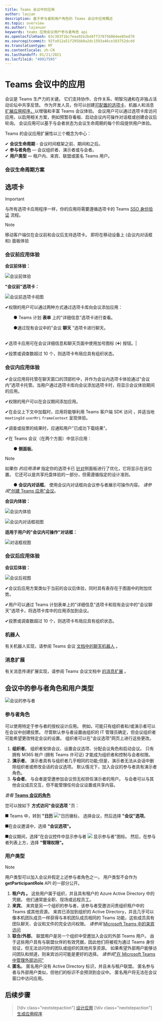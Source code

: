 ```yaml
---
title: Teams 会议中的应用
author: laujan
description: 基于参与者和用户角色的 Teams 会议中应用概述
ms.topic: overview
ms.author: lajanuar
keywords: teams 应用会议用户参与者角色 api
ms.openlocfilehash: 63c383f1bc7eaa92e2bd4ff378756064ee85ed70
ms.sourcegitcommit: 92fa912a51f295bb8a2dc1593a46ce103752dcdd
ms.translationtype: MT
ms.contentlocale: zh-CN
ms.lasthandoff: 01/21/2021
ms.locfileid: "49917595"
---
```

# <a name="apps-in-teams-meetings"></a>Teams 会议中的应用

会议是 Teams 生产力的关键。 它们支持协作、合作关系、明智沟通和在非独占活动论坛中共享反馈。 作为开发人员，你可以创建[可配置的选项卡](../tabs/what-are-tabs.md#how-do-tabs-work)、机器人和[](../bots/what-are-bots.md)消息[扩展应用程序，](../messaging-extensions/what-are-messaging-extensions.md)以增强和丰富 Teams 会议体验。 会议用户可以通过选项卡库访问应用，以启用相关方案，例如预暂存看板、启动会议内可操作对话框或创建会议后轮询。 会议应用可以基于与会者状态为会议生命周期的每个阶段提供用户体验。

Teams 的会议应用扩展性以三个概念为中心：

✔ **会议生命周期** - 会议时间框架之前、期间和之后。  
✔ **参与者角色** — 会议组织者、演示者或与会者。  
✔ **用户类型** — 租户内、来宾、联盟或匿名 Teams 用户。

<!-- markdownlint-disable MD001 -->
### <a name="meeting-lifecycle-scenarios"></a>会议生命周期方案

## <a name="tabs"></a>选项卡

> [!IMPORTANT]
> 与所有选项卡应用程序一样，你的应用将需要遵循选项卡的 Teams [SSO 身份验证](../tabs/how-to/authentication/auth-aad-sso.md) 流程。

> [!NOTE]
> 移动客户端仅在会议前和会议后支持选项卡。 即将在移动设备上 (会议内对话框和) 面板体验

### <a name="pre-meeting-app-experience"></a>会议前应用体验

**会议前体验：**

![会议前体验](../assets/images/apps-in-meetings/PreMeeting.png)

**"会议前"选项卡：**

![会议前选项卡视图](../assets/images/apps-in-meetings/PreMeetingTab.png)

✔权限的用户可以通过两种方式通过选项卡库向会议添加应用：

&emsp;&emsp;&#9679; Teams 计划 **表单** 上的"详细信息"选项卡进行查看。

&emsp;&emsp;&#9679;通过现有会议中的"会议 **聊天** "选项卡进行聊天。</br> </br>

✔选项卡应用可在会议详细信息和聊天页面中使用加号图标 (➕) 按钮。|

✔投票或调查数超过 10 个，则选项卡布局应具有组织状态。

### <a name="in-meeting-app-experience"></a>会议内应用体验

✔会议应用将托管在聊天窗口的顶部栏中，并作为会议内选项卡体验通过"会议内"选项卡托管。当用户通过选项卡库向会议添加选项卡时，将显示会议体验期间的应用。 

✔权限的用户可以在会议期间添加应用。

✔在会议上下文中加载时，应用将能够利用 Teams 客户端 SDK 访问 ，并适当地 `meetingId` `userMri` `frameContext` 呈现体验。

✔调查或投票的结果时，应通知用户"已成功下载结果"。

✔在 Teams 会议（在两个方面）中显示应用：

&emsp;&emsp;&#9679; **侧面板**。 </br>

> [!NOTE]
> 如果你 _的应用清单_ 指定你的选项卡已 [针对](create-apps-for-teams-meetings.md#during-a-meeting)侧面板进行了优化，它将显示在该位置。 它还可以是共享托盘体验的一部分，但需遵循指定的设计准则。

&emsp;&emsp;&#9679; **会议内对话框**。 使用会议内对话框向会议参与者展示可操作内容。 *请参阅*["创建 Teams 应用"会议](create-apps-for-teams-meetings.md)。

**会议内体验：**

![会议内体验](../assets/images/apps-in-meetings/in-meeting-experience.png)

![会议内对话框视图](../assets/images/apps-in-meetings/in-meeting-dialog.png)

**适用于用户的"会议内可操作"对话框：**

![对话框视图](../assets/images/apps-in-meetings/in-meeting-dialog-view.png)

### <a name="post-meeting-app-experience"></a>会议后应用体验

**会议后体验：**

![会议后视图](../assets/images/apps-in-meetings/PostMeeting.png)

✔会议后应用方案类似于当前的会议后体验，同时具有表存在于图面中的附加优势。 

✔用户可以通过 Teams 计划表单上的"详细信息"选项卡和现有会议中的"会议聊天"选项卡，将选项卡库中的应用添加到会议。 

✔投票或调查数超过 10 个，则选项卡布局应具有组织状态。

### <a name="bots"></a>机器人

有关机器人实现，请参阅 Teams 会议 [文档中的聊天机器人](../bots/how-to/create-a-bot-for-teams.md#bots-in-teams-meetings) 。

### <a name="messaging-extensions"></a>消息扩展

有关消息传递扩展实现，请参阅 Teams 会议文档中 [的消息扩展](../messaging-extensions/how-to/create-messaging-extension.md#messaging-extensions-in-teams-meetings) 。

## <a name="participant-roles-and-user-types-in-a-meeting"></a>会议中的参与者角色和用户类型

![会议的参与者](../assets/images/apps-in-meetings/participant-roles.png)

### <a name="participant-roles"></a>参与者角色

可以使用特定于参与者的授权设计应用。 例如，可能只有组织者和/或演示者可以在会议中创建投票。 尽管默认参与者设置由组织的 IT 管理员确定，但会议组织者可能希望更改特定会议的设置。 组织者可以在"会议选项"网页上进行这些更改。

1. **组织者**。 组织者安排会议、设置会议选项、分配会议角色和启动会议。 只有拥有 M365 帐户 (拥有 Teams 许可证) 才能成为组织者和控制与会者权限。
1. **演示者**。 演示者具有与组织者几乎相同的功能;但是，演示者无法从会话中删除组织者或修改会话的会议选项。 默认情况下，加入会议的参与者具有演示者角色。
1. **与会者**。 与会者是受邀参加会议但无权担任演示者的用户。 与会者可以与其他会议成员交互，但不能管理任何会议设置或共享内容。

_查看_ [ **Teams 会议的角色**](https://support.microsoft.com/office/roles-in-a-teams-meeting-c16fa7d0-1666-4dde-8686-0a0bfe16e019)

您可以按如下  **方式访问"会议选项** "页：

&#11200; Teams 中，转到 **"日历** ![ "日历徽标， ](../assets/images/apps-in-meetings/calendar-logo.png) 选择会议，然后选择 **"会议"选项**。

&#11200;在会议邀请中，选择 **"会议选项"。**

&#11200;会议期间，选择"在会议控件中显示参与者 ![ ](../assets/images/apps-in-meetings/show-participants.png) 显示参与者"图标。 然后，在参与者列表上方，选择 **"管理权限"。**

### <a name="user-types"></a>用户类型

> [!NOTE]
> 用户类型可以加入会议并假定上述参与者角色之一。 用户类型不会作为 **getParticipantRole** API 的一部分公开。

1. **租户内 。** 这些用户属于组织，并且具有租户的 Azure Active Directory 中的凭据。 他们通常是全职、现场或远程员工。
1. **来宾**。 来宾是另一个组织的参与者，该参与者受邀访问贵组织租户中的 Teams 或其他资源。 来宾已添加到组织的 Active Directory，并且几乎可以像本机团队成员一样获得与本机团队成员相同的 Teams 功能，这些成员具有团队聊天、会议和文件的完全访问权限。 _请参阅_ [Microsoft Teams 中的来宾访问](/microsoftteams/guest-access)
1. **联合/外部**。 联盟用户是另一个组织中受邀加入会议的外部 Teams 用户。 由于这些用户具有与联盟伙伴的有效凭据，因此他们将被视为通过 Teams 身份验证，但无法访问你的团队或组织的其他共享资源。 如果希望外部用户能够访问团队和频道，则来宾访问可能是更好的选择。 _请参阅_["在 Microsoft Teams 中管理外部访问"](/microsoftteams/manage-external-access)
1. **匿名**。 匿名用户没有 Active Directory 标识，并且未与租户联盟。 匿名参与者与外部用户类似，但他们的标识不会预测到会议中。 匿名用户将无法在会议窗口中访问应用。

## <a name="next-steps"></a>后续步骤

> [!div class="nextstepaction"]
> [设计应用](../apps-in-teams-meetings/design/designing-apps-in-meetings.md)
> [!div class="nextstepaction"]
> [生成应用程序](create-apps-for-teams-meetings.md)
